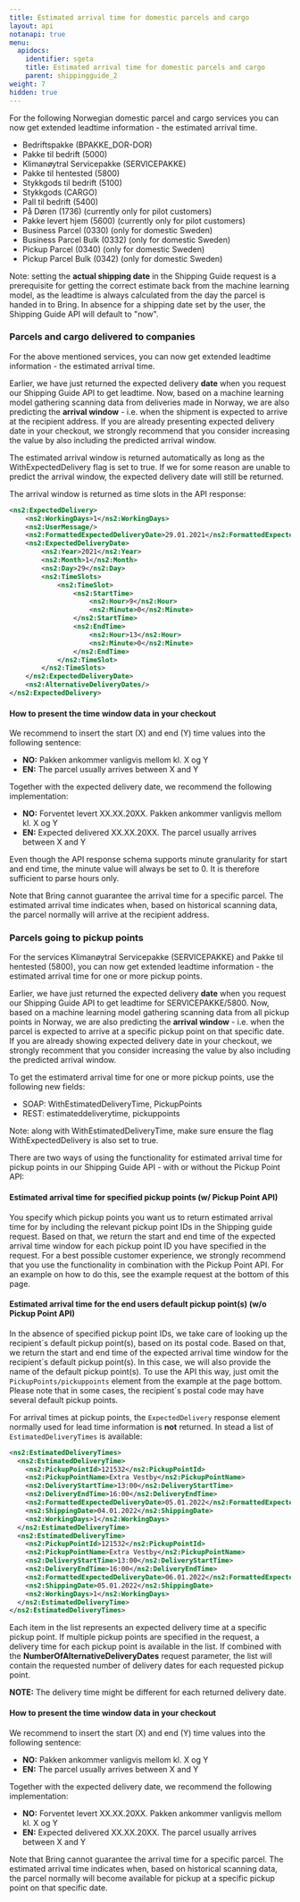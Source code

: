 ```yaml
---
title: Estimated arrival time for domestic parcels and cargo
layout: api
notanapi: true
menu:
  apidocs:
    identifier: sgeta
    title: Estimated arrival time for domestic parcels and cargo
    parent: shippingguide_2
weight: 7
hidden: true
---
```

For the following Norwegian domestic parcel and cargo services you can now get extended leadtime information - the estimated arrival time.
* Bedriftspakke (BPAKKE_DOR-DOR)
* Pakke til bedrift (5000)
* Klimanøytral Servicepakke (SERVICEPAKKE)
* Pakke til hentested (5800)
* Stykkgods til bedrift (5100)
* Stykkgods (CARGO)
* Pall til bedrift (5400)
* På Døren (1736) (currently only for pilot customers)
* Pakke levert hjem (5600) (currently only for pilot customers)
* Business Parcel (0330) (only for domestic Sweden)
* Business Parcel Bulk (0332) (only for domestic Sweden)
* Pickup Parcel (0340) (only for domestic Sweden)
* Pickup Parcel Bulk (0342) (only for domestic Sweden)


Note: setting the **actual shipping date** in the Shipping Guide request is a prerequisite for getting the correct estimate back from the machine learning model, as the leadtime is always calculated from the day the parcel is handed in to Bring. In absence for a shipping date set by the user, the Shipping Guide API will default to "now".    

### Parcels and cargo delivered to companies
For the above mentioned services, you can now get extended leadtime information - the estimated arrival time.

Earlier, we have just returned the expected delivery **date** when you request our Shipping Guide API to get leadtime. Now, based on a machine learning model gathering scanning data from deliveries made in Norway, we are also predicting the **arrival window** - i.e. when the shipment is expected to arrive at the recipient address. If you are already presenting expected delivery date in your checkout, we strongly recommend that you consider increasing the value by also including the predicted arrival window.

The estimated arrival window is returned automatically as long as the WithExpectedDelivery flag is set to true. If we for some reason are unable to predict the arrival window, the expected delivery date will still be returned.

The arrival window is returned as time slots in the API response:

```xml
<ns2:ExpectedDelivery>
    <ns2:WorkingDays>1</ns2:WorkingDays>
    <ns2:UserMessage/>
    <ns2:FormattedExpectedDeliveryDate>29.01.2021</ns2:FormattedExpectedDeliveryDate>
    <ns2:ExpectedDeliveryDate>
        <ns2:Year>2021</ns2:Year>
        <ns2:Month>1</ns2:Month>
        <ns2:Day>29</ns2:Day>
        <ns2:TimeSlots>
            <ns2:TimeSlot>
                <ns2:StartTime>
                    <ns2:Hour>9</ns2:Hour>
                    <ns2:Minute>0</ns2:Minute>
                </ns2:StartTime>
                <ns2:EndTime>
                    <ns2:Hour>13</ns2:Hour>
                    <ns2:Minute>0</ns2:Minute>
                </ns2:EndTime>
            </ns2:TimeSlot>
        </ns2:TimeSlots>
    </ns2:ExpectedDeliveryDate>
    <ns2:AlternativeDeliveryDates/>
</ns2:ExpectedDelivery>
 ```

#### How to present the time window data in your checkout
We recommend to insert the start (X) and end (Y) time values into the following sentence:

* **NO:** Pakken ankommer vanligvis mellom kl. X og Y
* **EN:** The parcel usually arrives between X and Y

Together with the expected delivery date, we recommend the following implementation:

* **NO:** Forventet levert XX.XX.20XX. Pakken ankommer vanligvis mellom kl. X og Y
* **EN:** Expected delivered XX.XX.20XX. The parcel usually arrives between X and Y

Even though the API response schema supports minute granularity for start and end time, the minute value will always be set to 0. It is therefore sufficient to parse hours only.

Note that Bring cannot guarantee the arrival time for a specific parcel. The estimated arrival time indicates when, based on historical scanning data, the parcel normally will arrive at the recipient address.

### Parcels going to pickup points
For the services Klimanøytral Servicepakke (SERVICEPAKKE) and Pakke til hentested (5800), you can now get extended leadtime information - the estimated arrival time for one or more pickup points.

Earlier, we have just returned the expected delivery **date** when you request our Shipping Guide API to get leadtime for SERVICEPAKKE/5800. Now, based on a machine learning model gathering scanning data from all pickup points in Norway, we are also predicting the **arrival window** - i.e. when the parcel is expected to arrive at a specific pickup point on that specific date. If you are already showing expected delivery date in your checkout, we strongly recomment that you consider increasing the value by also including the predicted arrival window.

To get the estimaterd arrival time for one or more pickup points, use the following new fields: 
* SOAP: WithEstimatedDeliveryTime, PickupPoints
* REST: estimateddeliverytime, pickuppoints

Note: along with WithEstimatedDeliveryTime, make sure ensure the flag WithExpectedDelivery is also set to true.

There are two ways of using the functionality for estimated arrival time for pickup points in our Shipping Guide API - with or without the Pickup Point API: 

#### Estimated arrival time for specified pickup points (w/ Pickup Point API)
You specify which pickup points you want us to return estimated arrival time for by including the relevant pickup point IDs in the Shipping guide request. Based on that, we return the start and end time of the expected arrival time window for each pickup point ID you have specified in the request. For a best possible customer experience, we strongly recommend that you use the functionality in combination with the Pickup Point API.
For an example on how to do this, see the example request at the bottom of this page.

#### Estimated arrival time for the end users default pickup point(s) (w/o Pickup Point API)
In the absence of specified pickup point IDs, we take care of looking up the recipient´s default pickup point(s), based on its postal code. Based on that, we return the start and end time of the expected arrival time window for the recipient´s default pickup point(s).
In this case, we will also provide the name of the default pickup point(s). To use the API this way, just omit the `PickupPoints/pickuppoints` element from the example at the page bottom. Please note that in some cases, the recipient´s postal code may have several default pickup points.
  
For arrival times at pickup points, the `ExpectedDelivery` response element normally used for lead time information is **not** returned. In stead a list of `EstimatedDeliveryTimes` is available:  

```xml
<ns2:EstimatedDeliveryTimes>
  <ns2:EstimatedDeliveryTime>
    <ns2:PickupPointId>121532</ns2:PickupPointId>
    <ns2:PickupPointName>Extra Vestby</ns2:PickupPointName>
    <ns2:DeliveryStartTime>13:00</ns2:DeliveryStartTime>
    <ns2:DeliveryEndTime>16:00</ns2:DeliveryEndTime>
    <ns2:FormattedExpectedDeliveryDate>05.01.2022</ns2:FormattedExpectedDeliveryDate>
    <ns2:ShippingDate>04.01.2022</ns2:ShippingDate>
    <ns2:WorkingDays>1</ns2:WorkingDays>
  </ns2:EstimatedDeliveryTime>
  <ns2:EstimatedDeliveryTime>
    <ns2:PickupPointId>121532</ns2:PickupPointId>
    <ns2:PickupPointName>Extra Vestby</ns2:PickupPointName>
    <ns2:DeliveryStartTime>13:00</ns2:DeliveryStartTime>
    <ns2:DeliveryEndTime>16:00</ns2:DeliveryEndTime>
    <ns2:FormattedExpectedDeliveryDate>06.01.2022</ns2:FormattedExpectedDeliveryDate>
    <ns2:ShippingDate>05.01.2022</ns2:ShippingDate>
    <ns2:WorkingDays>1</ns2:WorkingDays>
  </ns2:EstimatedDeliveryTime>
</ns2:EstimatedDeliveryTimes>
```
  
Each item in the list represents an expected delivery time at a specific pickup point. If multiple pickup points are specified in the request, a delivery time for each pickup point is available in the list. If combined with the **NumberOfAlternativeDeliveryDates** request parameter, the list will contain the requested number of delivery dates for each requested pickup point. 

**NOTE:** The delivery time might be different for each returned delivery date.

#### How to present the time window data in your checkout
We recommend to insert the start (X) and end (Y) time values into the following sentence:

* **NO:** Pakken ankommer vanligvis mellom kl. X og Y
* **EN:** The parcel usually arrives between X and Y

Together with the expected delivery date, we recommend the following implementation:

* **NO:** Forventet levert XX.XX.20XX. Pakken ankommer vanligvis mellom kl. X og Y
* **EN:** Expected delivered XX.XX.20XX. The parcel usually arrives between X and Y

Note that Bring cannot guarantee the arrival time for a specific parcel. The estimated arrival time indicates when, based on historical scanning data, the parcel normally will become available for pickup at a specific pickup point on that specific date.
